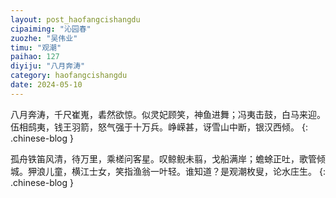 ```yaml
---
layout: post_haofangcishangdu
cipaiming: "沁园春"
zuozhe: "吴伟业"
timu: "观潮"
paihao: 127
diyiju: "八月奔涛"
category: haofangcishangdu
date: 2024-05-10
---
```


八月奔涛，千尺崔嵬，砉然欲惊。似灵妃顾笑，神鱼进舞；冯夷击鼓，白马来迎。伍相鸱夷，钱王羽箭，怒气强于十万兵。峥嵘甚，讶雪山中断，银汉西倾。
{: .chinese-blog }

孤舟铁笛风清，待万里，乘槎问客星。叹鲸鲵未翦，戈船满岸；蟾蜍正吐，歌管倾城。狎浪儿童，横江士女，笑指渔翁一叶轻。谁知道？是观潮枚叟，论水庄生。
{: .chinese-blog }
